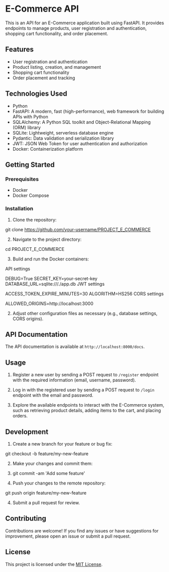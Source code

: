 # E-Commerce API

This is an API for an E-Commerce application built using FastAPI. It provides endpoints to manage products, user registration and authentication, shopping cart functionality, and order placement.

## Features

- User registration and authentication
- Product listing, creation, and management
- Shopping cart functionality
- Order placement and tracking

## Technologies Used

- Python
- FastAPI: A modern, fast (high-performance), web framework for building APIs with Python
- SQLAlchemy: A Python SQL toolkit and Object-Relational Mapping (ORM) library
- SQLite: Lightweight, serverless database engine
- Pydantic: Data validation and serialization library
- JWT: JSON Web Token for user authentication and authorization
- Docker: Containerization platform

## Getting Started

### Prerequisites

- Docker
- Docker Compose

### Installation

1. Clone the repository:

git clone https://github.com/your-username/PROJECT_E_COMMERCE


2. Navigate to the project directory:

cd PROJECT_E_COMMERCE



3. Build and run the Docker containers:


API settings

DEBUG=True
SECRET_KEY=your-secret-key
DATABASE_URL=sqlite:///./app.db
JWT settings

ACCESS_TOKEN_EXPIRE_MINUTES=30
ALGORITHM=HS256
CORS settings

ALLOWED_ORIGINS=http://localhost:3000


2. Adjust other configuration files as necessary (e.g., database settings, CORS origins).

## API Documentation

The API documentation is available at `http://localhost:8000/docs`.

## Usage

1. Register a new user by sending a POST request to `/register` endpoint with the required information (email, username, password).

2. Log in with the registered user by sending a POST request to `/login` endpoint with the email and password.

3. Explore the available endpoints to interact with the E-Commerce system, such as retrieving product details, adding items to the cart, and placing orders.

## Development

1. Create a new branch for your feature or bug fix:

git checkout -b feature/my-new-feature


2. Make your changes and commit them:

3. git commit -am 'Add some feature'


3. Push your changes to the remote repository:


git push origin feature/my-new-feature


4. Submit a pull request for review.

## Contributing

Contributions are welcome! If you find any issues or have suggestions for improvement, please open an issue or submit a pull request.

## License

This project is licensed under the [MIT License](LICENSE).

